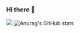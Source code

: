 ### Hi there 👋

<!--
**DongDongLim/DongDongLim** is a ✨ _special_ ✨ repository because its `README.md` (this file) appears on your GitHub profile.

Here are some ideas to get you started:

- 🔭 I’m currently working on ...
- 🌱 I’m currently learning ...
- 👯 I’m looking to collaborate on ...
- 🤔 I’m looking for help with ...
- 💬 Ask me about ...
- 📫 How to reach me: ...
- 😄 Pronouns: ...
- ⚡ Fun fact: ...
-->
<a href="https://www.facebook.com/OctopoStudios/" target="curCompany"><img src="https://img.shields.io/badge/test-000000?style=for-the -배지&로고=#512BD4&로고색상=FFFFFF"/></a>
![Anurag's GitHub stats](https://github-readme-stats.vercel.app/api?username=DongDongLim&show_icons=true&theme=radical)
